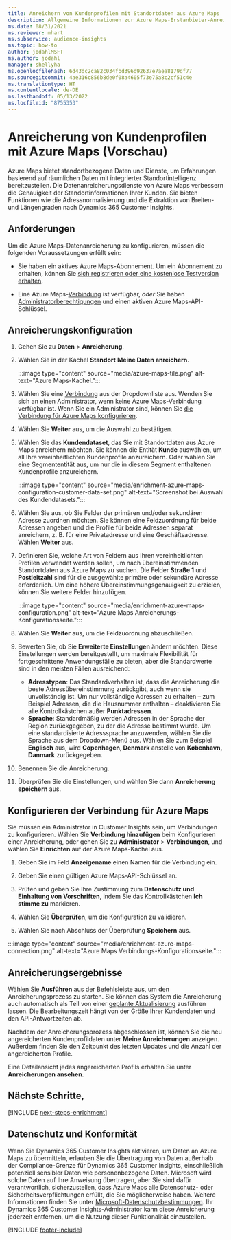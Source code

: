 ```yaml
---
title: Anreichern von Kundenprofilen mit Standortdaten aus Azure Maps
description: Allgemeine Informationen zur Azure Maps-Erstanbieter-Anreicherung.
ms.date: 08/31/2021
ms.reviewer: mhart
ms.subservice: audience-insights
ms.topic: how-to
author: jodahlMSFT
ms.author: jodahl
manager: shellyha
ms.openlocfilehash: 6d43dc2ca82c034fbd396d92637e7aea8179df77
ms.sourcegitcommit: 4ae316c856b8de0f08a4605f73e75a8c2cf51c4e
ms.translationtype: HT
ms.contentlocale: de-DE
ms.lasthandoff: 05/13/2022
ms.locfileid: "8755353"
---
```

# <a name="enrichment-of-customer-profiles-with-azure-maps-preview"></a>Anreicherung von Kundenprofilen mit Azure Maps (Vorschau)

Azure Maps bietet standortbezogene Daten und Dienste, um Erfahrungen basierend auf räumlichen Daten mit integrierter Standortintelligenz bereitzustellen. Die Datenanreicherungsdienste von Azure Maps verbessern die Genauigkeit der Standortinformationen Ihrer Kunden. Sie bieten Funktionen wie die Adressnormalisierung und die Extraktion von Breiten- und Längengraden nach Dynamics 365 Customer Insights.

## <a name="prerequisites"></a>Anforderungen

Um die Azure Maps-Datenanreicherung zu konfigurieren, müssen die folgenden Voraussetzungen erfüllt sein:

- Sie haben ein aktives Azure Maps-Abonnement. Um ein Abonnement zu erhalten, können Sie [sich registrieren oder eine kostenlose Testversion erhalten](https://azure.microsoft.com/services/azure-maps/).

- Eine Azure Maps-[Verbindung](connections.md) ist verfügbar, *oder* Sie haben [Administratorberechtigungen](permissions.md#admin) und einen aktiven Azure Maps-API-Schlüssel.

## <a name="configure-the-enrichment"></a>Anreicherungskonfiguration

1. Gehen Sie zu **Daten** > **Anreicherung**. 

1. Wählen Sie in der Kachel **Standort** **Meine Daten anreichern**.

   :::image type="content" source="media/azure-maps-tile.png" alt-text="Azure Maps-Kachel.":::

1. Wählen Sie eine [Verbindung](connections.md) aus der Dropdownliste aus. Wenden Sie sich an einen Administrator, wenn keine Azure Maps-Verbindung verfügbar ist. Wenn Sie ein Administrator sind, können Sie [die Verbindung für Azure Maps konfigurieren](#configure-the-connection-for-azure-maps). 

1. Wählen Sie **Weiter** aus, um die Auswahl zu bestätigen.

1. Wählen Sie das **Kundendataset**, das Sie mit Standortdaten aus Azure Maps anreichern möchten. Sie können die Entität **Kunde** auswählen, um all Ihre vereinheitlichten Kundenprofile anzureichern. Oder wählen Sie eine Segmententität aus, um nur die in diesem Segment enthaltenen Kundenprofile anzureichern.

    :::image type="content" source="media/enrichment-azure-maps-configuration-customer-data-set.png" alt-text="Screenshot bei Auswahl des Kundendatasets.":::

1. Wählen Sie aus, ob Sie Felder der primären und/oder sekundären Adresse zuordnen möchten. Sie können eine Feldzuordnung für beide Adressen angeben und die Profile für beide Adressen separat anreichern, z. B. für eine Privatadresse und eine Geschäftsadresse. Wählen **Weiter** aus.

1. Definieren Sie, welche Art von Feldern aus Ihren vereinheitlichten Profilen verwendet werden sollen, um nach übereinstimmenden Standortdaten aus Azure Maps zu suchen. Die Felder **Straße 1** und **Postleitzahl** sind für die ausgewählte primäre oder sekundäre Adresse erforderlich. Um eine höhere Übereinstimmungsgenauigkeit zu erzielen, können Sie weitere Felder hinzufügen.

   :::image type="content" source="media/enrichment-azure-maps-configuration.png" alt-text="Azure Maps Anreicherungs-Konfigurationsseite.":::

1. Wählen Sie **Weiter** aus, um die Feldzuordnung abzuschließen.

1. Bewerten Sie, ob Sie **Erweiterte Einstellungen** ändern möchten. Diese Einstellungen werden bereitgestellt, um maximale Flexibilität für fortgeschrittene Anwendungsfälle zu bieten, aber die Standardwerte sind in den meisten Fällen ausreichend:
   - **Adresstypen**: Das Standardverhalten ist, dass die Anreicherung die beste Adressübereinstimmung zurückgibt, auch wenn sie unvollständig ist. Um nur vollständige Adressen zu erhalten – zum Beispiel Adressen, die die Hausnummer enthalten – deaktivieren Sie alle Kontrollkästchen außer **Punktadressen**. 
   - **Sprache**: Standardmäßig werden Adressen in der Sprache der Region zurückgegeben, zu der die Adresse bestimmt wurde. Um eine standardisierte Adresssprache anzuwenden, wählen Sie die Sprache aus dem Dropdown-Menü aus. Wählen Sie zum Beispiel **Englisch** aus, wird **Copenhagen, Denmark** anstelle von **København, Danmark** zurückgegeben.

1. Benennen Sie die Anreicherung.

1. Überprüfen Sie die Einstellungen, und wählen Sie dann **Anreicherung speichern** aus.

## <a name="configure-the-connection-for-azure-maps"></a>Konfigurieren der Verbindung für Azure Maps

Sie müssen ein Administrator in Customer Insights sein, um Verbindungen zu konfigurieren. Wählen Sie **Verbindung hinzufügen** beim Konfigurieren einer Anreicherung, oder gehen Sie zu **Administrator** > **Verbindungen**, und wählen Sie **Einrichten** auf der Azure Maps-Kachel aus.

1. Geben Sie im Feld **Anzeigename** einen Namen für die Verbindung ein.

1. Geben Sie einen gültigen Azure Maps-API-Schlüssel an.

1. Prüfen und geben Sie Ihre Zustimmung zum **Datenschutz und Einhaltung von Vorschriften**, indem Sie das Kontrollkästchen **Ich stimme zu** markieren.

1. Wählen Sie **Überprüfen**, um die Konfiguration zu validieren.

1. Wählen Sie nach Abschluss der Überprüfung **Speichern** aus.

:::image type="content" source="media/enrichment-azure-maps-connection.png" alt-text="Azure Maps Verbindungs-Konfigurationsseite.":::

## <a name="enrichment-results"></a>Anreicherungsergebnisse

Wählen Sie **Ausführen** aus der Befehlsleiste aus, um den Anreicherungsprozess zu starten. Sie können das System die Anreicherung auch automatisch als Teil von einer [geplante Aktualisierung](system.md#schedule-tab) ausführen lassen. Die Bearbeitungszeit hängt von der Größe Ihrer Kundendaten und den API-Antwortzeiten ab.

Nachdem der Anreicherungsprozess abgeschlossen ist, können Sie die neu angereicherten Kundenprofildaten unter **Meine Anreicherungen** anzeigen. Außerdem finden Sie den Zeitpunkt des letzten Updates und die Anzahl der angereicherten Profile.

Eine Detailansicht jedes angereicherten Profils erhalten Sie unter **Anreicherungen ansehen**.

## <a name="next-steps"></a>Nächste Schritte,

[!INCLUDE [next-steps-enrichment](includes/next-steps-enrichment.md)]

## <a name="data-privacy-and-compliance"></a>Datenschutz und Konformität

Wenn Sie Dynamics 365 Customer Insights aktivieren, um Daten an Azure Maps zu übermitteln, erlauben Sie die Übertragung von Daten außerhalb der Compliance-Grenze für Dynamics 365 Customer Insights, einschließlich potenziell sensibler Daten wie personenbezogene Daten. Microsoft wird solche Daten auf Ihre Anweisung übertragen, aber Sie sind dafür verantwortlich, sicherzustellen, dass Azure Maps alle Datenschutz- oder Sicherheitsverpflichtungen erfüllt, die Sie möglicherweise haben. Weitere Informationen finden Sie unter [Microsoft-Datenschutzbestimmungen](https://go.microsoft.com/fwlink/?linkid=396732).
Ihr Dynamics 365 Customer Insights-Administrator kann diese Anreicherung jederzeit entfernen, um die Nutzung dieser Funktionalität einzustellen.

[!INCLUDE [footer-include](includes/footer-banner.md)]
